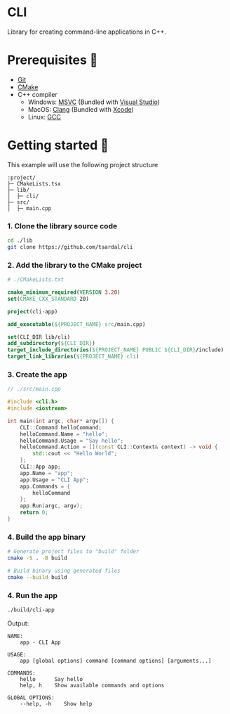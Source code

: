 # CLI

Library for creating command-line applications in C++.

# Prerequisites&nbsp;:vertical_traffic_light:

- [Git][git]
- [CMake][cmake]
- C++ compiler
    - Windows: [MSVC][msvc] (Bundled with [Visual Studio][msvs])
    - MacOS: [Clang][clang] (Bundled with [Xcode][xcode])
    - Linux: [GCC][gcc]

# Getting started&nbsp;:runner:

This example will use the following project structure

```
:project/
├─ CMakeLists.tsx
├─ lib/
│  ├─ cli/
├─ src/
│  ├─ main.cpp
```

### 1. Clone the library source code

```bash
cd ./lib
git clone https://github.com/taardal/cli
```

### 2. Add the library to the CMake project

```cmake
# ./CMakeLists.txt

cmake_minimum_required(VERSION 3.20)
set(CMAKE_CXX_STANDARD 20)

project(cli-app)

add_executable(${PROJECT_NAME} src/main.cpp)

set(CLI_DIR lib/cli)
add_subdirectory(${CLI_DIR})
target_include_directories(${PROJECT_NAME} PUBLIC ${CLI_DIR}/include)
target_link_libraries(${PROJECT_NAME} cli)
```

### 3. Create the app 

```cpp
// ./src/main.cpp

#include <cli.h>
#include <iostream>

int main(int argc, char* argv[]) {
    CLI::Command helloCommand;
    helloCommand.Name = "hello";
    helloCommand.Usage = "Say hello";
    helloCommand.Action = [](const CLI::Context& context) -> void {
        std::cout << "Hello World";   
    };
    CLI::App app;
    app.Name = "app";
    app.Usage = "CLI App";
    app.Commands = {
        helloCommand
    };
    app.Run(argc, argv);
    return 0;
}
```

### 4. Build the app binary

```bash
# Generate project files to "build" folder
cmake -S . -B build

# Build binary using generated files
cmake --build build
```

### 4. Run the app

```bash
./build/cli-app
```

Output:
```
NAME:
    app - CLI App

USAGE:
    app [global options] command [command options] [arguments...]

COMMANDS:
    hello      Say hello
    help, h    Show available commands and options

GLOBAL OPTIONS:
    --help, -h    Show help
```


[clang]: http://clang.org/
[cmake]: https://cmake.org/
[gcc]: https://gcc.gnu.org/
[git]: https://git-scm.com
[msvc]: https://visualstudio.microsoft.com/vs/features/cplusplus/
[msvs]: https://visualstudio.microsoft.com/
[xcode]: https://developer.apple.com/xcode/